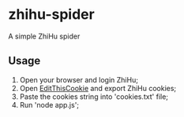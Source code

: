 # zhihu-spider
A simple ZhiHu spider


## Usage

1. Open your browser and login ZhiHu;
2. Open [EditThisCookie](http://www.editthiscookie.com/) and export ZhiHu cookies;
3. Paste the cookies string into 'cookies.txt' file;
4. Run 'node app.js';
